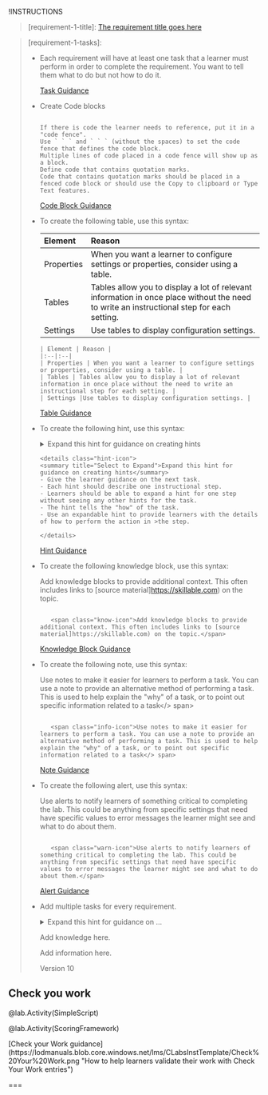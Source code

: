 !INSTRUCTIONS[](https://raw.githubusercontent.com/LODSContent/Challenge-V2-Framework/master/Templates/Requirements/Requirement1.md)

>[requirement-1-title]:  [The requirement title goes here](https://lodmanuals.blob.core.windows.net/lms/CLabsInstTemplate/Task%20Title.png "Tips for writing engaging requirement titles")

>[requirement-1-tasks]:
>- Each requirement will have at least one task that a learner must perform in order to complete the requirement. You want to tell them what to do but not how to do it.
> 
>   [Task Guidance](https://lodmanuals.blob.core.windows.net/lms/CLabsInstTemplate/Instructions.png "Writing great tasks")
>
>- Create Code blocks
>
>   ```-linenums
>   
>   If there is code the learner needs to reference, put it in a "code fence".
>   Use ` ` ` and ` ` ` (without the spaces) to set the code fence that defines the code block.
>   Multiple lines of code placed in a code fence will show up as a block.
>   Define code that contains quotation marks. 
>   Code that contains quotation marks should be placed in a fenced code block or should use the Copy to clipboard or Type Text features.
>   ```
> 
>   [Code Block Guidance](https://lodmanuals.blob.core.windows.net/lms/CLabsInstTemplate/Code.png "How to use code blocks")
> 
>- To create the following table, use this syntax:
> 
>   | Element | Reason |
>   |:--|:--|
>   | Properties | When you want a learner to configure settings or properties, consider using a table. |
>   | Tables | Tables allow you to display a lot of relevant information in once place without the need to write an instructional step for each setting. |
>   | Settings |Use tables to display configuration settings. |
>
>   ```
>   | Element | Reason |
>   |:--|:--|
>   | Properties | When you want a learner to configure settings or properties, consider using a table. |
>   | Tables | Tables allow you to display a lot of relevant information in once place without the need to write an instructional step for each setting. |
>   | Settings |Use tables to display configuration settings. |
>   ```
>   
>   [Table Guidance](https://lodmanuals.blob.core.windows.net/lms/CLabsInstTemplate/Table.png "Proper use of tables in challenges")
> 
>- To create the following hint, use this syntax:
>
>   <details class="hint-icon">
>   <summary title="Select to Expand">Expand this hint for guidance on creating hints</summary>
>   - Give the learner guidance on the next task.
>   - Each hint should describe one instructional step. 
>   - Learners should be able to expand a hint for one step without seeing any other hints for the task.
>   - The hint tells the "how" of the task.
>   - Use an expandable hint to provide learners with the details of how to perform the action in >the step. 
>      
>   </details>
>
>   ```
>   <details class="hint-icon">
>   <summary title="Select to Expand">Expand this hint for guidance on creating hints</summary>
>   - Give the learner guidance on the next task.
>   - Each hint should describe one instructional step. 
>   - Learners should be able to expand a hint for one step without seeing any other hints for the task.
>   - The hint tells the "how" of the task.
>   - Use an expandable hint to provide learners with the details of how to perform the action in >the step. 
>      
>   </details>
>   ```
>    
>   [Hint Guidance](https://lodmanuals.blob.core.windows.net/lms/CLabsInstTemplate/Hint.png "How to write hints")
> 
>- To create the following knowledge block, use this syntax:
> 
>   <span class="know-icon">Add knowledge blocks to provide additional context. This often includes links to [source material]https://skillable.com) on the topic.</span>
>   
>   ```
>   
>      <span class="know-icon">Add knowledge blocks to provide additional context. This often includes links to [source material]https://skillable.com) on the topic.</span>
>   
>   ```
>   
>   [Knowledge Block Guidance](https://lodmanuals.blob.core.windows.net/lms/CLabsInstTemplate/Knowledge%20Block.png "Proper use of knowledge blocks")
> 
>- To create the following note, use this syntax:
> 
>   <span class="info-icon">Use notes to make it easier for learners to perform a task. You can use a note to provide an alternative method of performing a task. This is used to help explain the "why" of a task, or to point out specific information related to a task</> span>
>   
>   ```
>   
>      <span class="info-icon">Use notes to make it easier for learners to perform a task. You can use a note to provide an alternative method of performing a task. This is used to help explain the "why" of a task, or to point out specific information related to a task</> span>
>   
>   ```
>   
>   [Note Guidance](https://lodmanuals.blob.core.windows.net/lms/CLabsInstTemplate/Tip.png "Adding notes to challenge labs")
> 
> 
>- To create the following alert, use this syntax:
>   
>   <span class="warn-icon">Use alerts to notify learners of something critical to completing the lab. This could be anything from specific settings that need have specific values to error messages the learner might see and what to do about them.</span>
>   
>   ```
>   
>      <span class="warn-icon">Use alerts to notify learners of something critical to completing the lab. This could be anything from specific settings that need have specific values to error messages the learner might see and what to do about them.</span>
>   
>   ```
>   
>   [Alert Guidance](https://lodmanuals.blob.core.windows.net/lms/CLabsInstTemplate/Alert.png "Adding notes to challenge labs")
> 
> 
> 
>- Add multiple tasks for every requirement.
>   
>   <details class="hint-icon">
>   <summary title="Select to Expand">Expand this hint for guidance on ...</summary>
>   Give the learner guidance on the next task.
>   
>   </details>
>   
>   <span class="know-icon">Add knowledge here.</span>
>   
>   <span class="info-icon">Add information here.</span>
> 
>   Version 10

## Check you work

 @lab.Activity(SimpleScript) 

 @lab.Activity(ScoringFramework)

 <span class="guidance">
 [Check your Work guidance](https://lodmanuals.blob.core.windows.net/lms/CLabsInstTemplate/Check%20Your%20Work.png "How to help learners validate their work with Check Your Work entries")
 </span>

 ===
